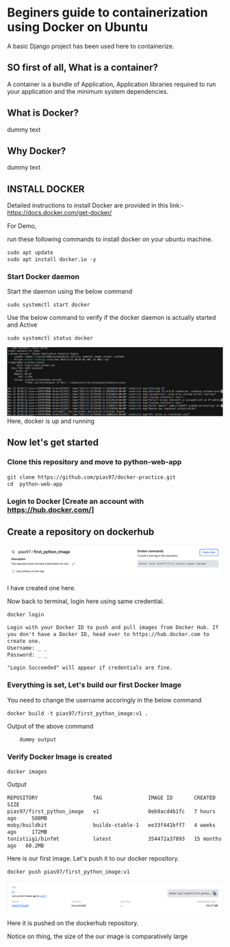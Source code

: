 # Beginers guide to containerization using Docker on Ubuntu

A basic Django project has been used here to containerize. 

## SO first of all, What is a container?
A container is a bundle of Application, Application libraries required to run your application and the minimum system dependencies.


## What is Docker?
dummy text

## Why Docker?
dummy text

## INSTALL DOCKER

Detailed instructions to install Docker are provided in this link:-
https://docs.docker.com/get-docker/

For Demo, 

run these following commands to install docker on your ubuntu machine.

```
sudo apt update
sudo apt install docker.io -y
```
### Start Docker daemon

Start the daemon using the below command

```
sudo systemctl start docker
```

Use the below command to verify if the docker daemon is actually started and Active

```
sudo systemctl status docker
```
![Alt text](image.png)
Here, docker is up and running

## Now let's get started

### Clone this repository and move to python-web-app 

```
git clone https://github.com/pias97/docker-practice.git
cd  python-web-app
```

### Login to Docker [Create an account with https://hub.docker.com/]

## Create a repository on dockerhub
![Alt text](image-1.png)

I have created one here.

Now back to terminal, login here using same credential.
```
docker login
```

```
Login with your Docker ID to push and pull images from Docker Hub. If you don't have a Docker ID, head over to https://hub.docker.com to create one.
Username: _ _
Password: _ _
```


```
"Login Succeeded" will appear if credentials are fine.
```

### Everything is set, Let's build our first Docker Image

You need to change the username accoringly in the below command

```
docker build -t pias97/first_python_image:v1 .
```

Output of the above command

```
    dummy output
```
### Verify Docker Image is created

```
docker images
```

Output 

```
REPOSITORY                  TAG               IMAGE ID       CREATED         SIZE
pias97/first_python_image   v1                0eb9acd4b1fc   7 hours ago     508MB
moby/buildkit               buildx-stable-1   ee33f441bff7   4 weeks ago     172MB
tonistiigi/binfmt           latest            354472a37893   15 months ago   60.2MB
```
Here is our first image. Let's push it to our docker repository. 

```
docker push pias97/first_python_image:v1
```
![Alt text](image-2.png)

Here it is pushed on the dockerhub repository.

Notice on thing, the size of the our image is comparatively large 